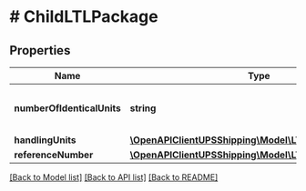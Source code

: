 # # ChildLTLPackage

## Properties

Name | Type | Description | Notes
------------ | ------------- | ------------- | -------------
**numberOfIdenticalUnits** | **string** | Number of identical units in the package/ltl. |
**handlingUnits** | [**\OpenAPIClientUPSShipping\Model\LTLHandlingUnits**](LTLHandlingUnits.md) |  |
**referenceNumber** | [**\OpenAPIClientUPSShipping\Model\LTLReferenceNumber**](LTLReferenceNumber.md) |  | [optional]

[[Back to Model list]](../../README.md#models) [[Back to API list]](../../README.md#endpoints) [[Back to README]](../../README.md)
